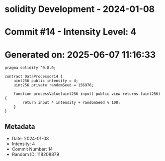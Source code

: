 ﻿# solidity Development - 2024-01-08
# Commit #14 - Intensity Level: 4
# Generated on: 2025-06-07 11:16:33
```solidity
pragma solidity ^0.8.0;

contract DataProcessor14 {
    uint256 public intensity = 4;
    uint256 private randomSeed = 156976;

    function processValue(uint256 input) public view returns (uint256) {
        return input * intensity + randomSeed % 100;
    }
}
```
## Metadata
- Date: 2024-01-08
- Intensity: 4
- Commit Number: 14
- Random ID: 118208879

